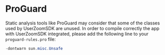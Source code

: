 # ProGuard

Static analysis tools like ProGuard may consider that some of the classes used by UserZoomSDK are unused. In order to compile correctly the app with UserZoomSDK integrated, please add the following line to your `proguard-rules.pro` file:

```Java
-dontwarn sun.misc.Unsafe
```
